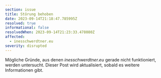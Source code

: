 ```yaml
---
section: issue
title: Störung behoben
date: 2023-09-14T21:18:47.785995Z
resolved: true
informational: false
resolvedWhen: 2023-09-14T21:23:33.478080Z
affected:
  - inesschwerdtner.eu
severity: disrupted
---
```

Mögliche Gründe, aus denen *inesschwerdtner.eu* gerade nicht funktioniert, werden untersucht. Dieser Post wird aktualisiert, sobald es weitere Informationen gibt.

        